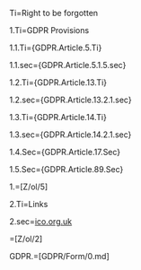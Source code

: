 Ti=Right to be forgotten

1.Ti=GDPR Provisions

1.1.Ti={GDPR.Article.5.Ti}

1.1.sec={GDPR.Article.5.1.5.sec}

1.2.Ti={GDPR.Article.13.Ti}

1.2.sec={GDPR.Article.13.2.1.sec}

1.3.Ti={GDPR.Article.14.Ti}

1.3.sec={GDPR.Article.14.2.1.sec}

1.4.Sec={GDPR.Article.17.Sec}

1.5.Sec={GDPR.Article.89.Sec}

1.=[Z/ol/5]

2.Ti=Links

2.sec=<a href="https://ico.org.uk/for-organisations/data-protection-reform/overview-of-the-gdpr/individuals-rights/the-right-to-erasure/">ico.org.uk</a>

=[Z/ol/2]

GDPR.=[GDPR/Form/0.md]
